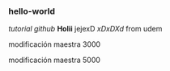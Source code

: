 ### hello-world
*tutorial github*
**Holii** jejexD
*xDxDXd*
from udem



modificación maestra 3000



modificación maestra 5000
